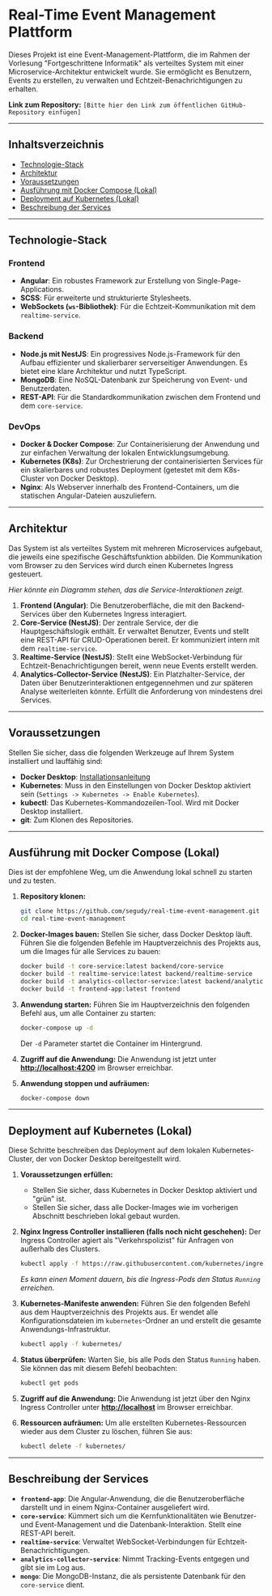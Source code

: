 # Real-Time Event Management Plattform

Dieses Projekt ist eine Event-Management-Plattform, die im Rahmen der Vorlesung "Fortgeschrittene Informatik" als verteiltes System mit einer Microservice-Architektur entwickelt wurde. Sie ermöglicht es Benutzern, Events zu erstellen, zu verwalten und Echtzeit-Benachrichtigungen zu erhalten.

**Link zum Repository:** `[Bitte hier den Link zum öffentlichen GitHub-Repository einfügen]`

---

## Inhaltsverzeichnis

- [Technologie-Stack](#technologie-stack)
- [Architektur](#architektur)
- [Voraussetzungen](#voraussetzungen)
- [Ausführung mit Docker Compose (Lokal)](#ausführung-mit-docker-compose-lokal)
- [Deployment auf Kubernetes (Lokal)](#deployment-auf-kubernetes-lokal)
- [Beschreibung der Services](#beschreibung-der-services)

---

## Technologie-Stack

### Frontend
- **Angular**: Ein robustes Framework zur Erstellung von Single-Page-Applications.
- **SCSS**: Für erweiterte und strukturierte Stylesheets.
- **WebSockets (`ws`-Bibliothek)**: Für die Echtzeit-Kommunikation mit dem `realtime-service`.

### Backend
- **Node.js mit NestJS**: Ein progressives Node.js-Framework für den Aufbau effizienter und skalierbarer serverseitiger Anwendungen. Es bietet eine klare Architektur und nutzt TypeScript.
- **MongoDB**: Eine NoSQL-Datenbank zur Speicherung von Event- und Benutzerdaten.
- **REST-API**: Für die Standardkommunikation zwischen dem Frontend und dem `core-service`.

### DevOps
- **Docker & Docker Compose**: Zur Containerisierung der Anwendung und zur einfachen Verwaltung der lokalen Entwicklungsumgebung.
- **Kubernetes (K8s)**: Zur Orchestrierung der containerisierten Services für ein skalierbares und robustes Deployment (getestet mit dem K8s-Cluster von Docker Desktop).
- **Nginx**: Als Webserver innerhalb des Frontend-Containers, um die statischen Angular-Dateien auszuliefern.

---

## Architektur

Das System ist als verteiltes System mit mehreren Microservices aufgebaut, die jeweils eine spezifische Geschäftsfunktion abbilden. Die Kommunikation vom Browser zu den Services wird durch einen Kubernetes Ingress gesteuert.

*Hier könnte ein Diagramm stehen, das die Service-Interaktionen zeigt.*

1.  **Frontend (Angular)**: Die Benutzeroberfläche, die mit den Backend-Services über den Kubernetes Ingress interagiert.
2.  **Core-Service (NestJS)**: Der zentrale Service, der die Hauptgeschäftslogik enthält. Er verwaltet Benutzer, Events und stellt eine REST-API für CRUD-Operationen bereit. Er kommuniziert intern mit dem `realtime-service`.
3.  **Realtime-Service (NestJS)**: Stellt eine WebSocket-Verbindung für Echtzeit-Benachrichtigungen bereit, wenn neue Events erstellt werden.
4.  **Analytics-Collector-Service (NestJS)**: Ein Platzhalter-Service, der Daten über Benutzerinteraktionen entgegennehmen und zur späteren Analyse weiterleiten könnte. Erfüllt die Anforderung von mindestens drei Services.

---

## Voraussetzungen

Stellen Sie sicher, dass die folgenden Werkzeuge auf Ihrem System installiert und lauffähig sind:

- **Docker Desktop**: [Installationsanleitung](https://docs.docker.com/get-docker/)
- **Kubernetes**: Muss in den Einstellungen von Docker Desktop aktiviert sein (`Settings -> Kubernetes -> Enable Kubernetes`).
- **kubectl**: Das Kubernetes-Kommandozeilen-Tool. Wird mit Docker Desktop installiert.
- **git**: Zum Klonen des Repositories.

---

## Ausführung mit Docker Compose (Lokal)

Dies ist der empfohlene Weg, um die Anwendung lokal schnell zu starten und zu testen.

1.  **Repository klonen:**
    ```bash
    git clone https://github.com/segudy/real-time-event-management.git
    cd real-time-event-management
    ```

2.  **Docker-Images bauen:**
    Stellen Sie sicher, dass Docker Desktop läuft. Führen Sie die folgenden Befehle im Hauptverzeichnis des Projekts aus, um die Images für alle Services zu bauen:
    ```bash
    docker build -t core-service:latest backend/core-service
    docker build -t realtime-service:latest backend/realtime-service
    docker build -t analytics-collector-service:latest backend/analytics-collector-service
    docker build -t frontend-app:latest frontend
    ```

3.  **Anwendung starten:**
    Führen Sie im Hauptverzeichnis den folgenden Befehl aus, um alle Container zu starten:
    ```bash
    docker-compose up -d
    ```
    Der `-d` Parameter startet die Container im Hintergrund.

4.  **Zugriff auf die Anwendung:**
    Die Anwendung ist jetzt unter **[http://localhost:4200](http://localhost:4200)** im Browser erreichbar.

5.  **Anwendung stoppen und aufräumen:**
    ```bash
    docker-compose down
    ```

---

## Deployment auf Kubernetes (Lokal)

Diese Schritte beschreiben das Deployment auf dem lokalen Kubernetes-Cluster, der von Docker Desktop bereitgestellt wird.

1.  **Voraussetzungen erfüllen:**
    * Stellen Sie sicher, dass Kubernetes in Docker Desktop aktiviert und "grün" ist.
    * Stellen Sie sicher, dass alle Docker-Images wie im vorherigen Abschnitt beschrieben lokal gebaut wurden.

2.  **Nginx Ingress Controller installieren (falls noch nicht geschehen):**
    Der Ingress Controller agiert als "Verkehrspolizist" für Anfragen von außerhalb des Clusters.
    ```bash
    kubectl apply -f https://raw.githubusercontent.com/kubernetes/ingress-nginx/controller-v1.10.0/deploy/static/provider/cloud/deploy.yaml
    ```
    *Es kann einen Moment dauern, bis die Ingress-Pods den Status `Running` erreichen.*

3.  **Kubernetes-Manifeste anwenden:**
    Führen Sie den folgenden Befehl aus dem Hauptverzeichnis des Projekts aus. Er wendet alle Konfigurationsdateien im `kubernetes`-Ordner an und erstellt die gesamte Anwendungs-Infrastruktur.
    ```bash
    kubectl apply -f kubernetes/
    ```

4.  **Status überprüfen:**
    Warten Sie, bis alle Pods den Status `Running` haben. Sie können das mit diesem Befehl beobachten:
    ```bash
    kubectl get pods
    ```

5.  **Zugriff auf die Anwendung:**
    Die Anwendung ist jetzt über den Nginx Ingress Controller unter **[http://localhost](http://localhost)** im Browser erreichbar.

6.  **Ressourcen aufräumen:**
    Um alle erstellten Kubernetes-Ressourcen wieder aus dem Cluster zu löschen, führen Sie aus:
    ```bash
    kubectl delete -f kubernetes/
    ```

---

## Beschreibung der Services

-   **`frontend-app`**: Die Angular-Anwendung, die die Benutzeroberfläche darstellt und in einem Nginx-Container ausgeliefert wird.
-   **`core-service`**: Kümmert sich um die Kernfunktionalitäten wie Benutzer- und Event-Management und die Datenbank-Interaktion. Stellt eine REST-API bereit.
-   **`realtime-service`**: Verwaltet WebSocket-Verbindungen für Echtzeit-Benachrichtigungen.
-   **`analytics-collector-service`**: Nimmt Tracking-Events entgegen und gibt sie im Log aus.
-   **`mongo`**: Die MongoDB-Instanz, die als persistente Datenbank für den `core-service` dient.